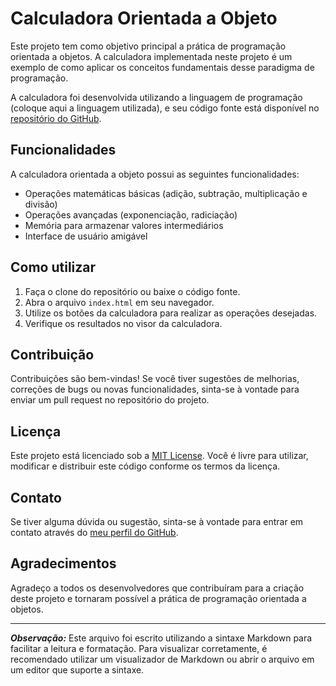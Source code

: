 # Calculadora Orientada a Objeto

Este projeto tem como objetivo principal a prática de programação orientada a objetos. A calculadora implementada neste projeto é um exemplo de como aplicar os conceitos fundamentais desse paradigma de programação.

A calculadora foi desenvolvida utilizando a linguagem de programação (coloque aqui a linguagem utilizada), e seu código fonte está disponível no [repositório do GitHub](https://leonardo-l-cunha.github.io/Calculadora-orientada-a-objeto/).

## Funcionalidades

A calculadora orientada a objeto possui as seguintes funcionalidades:

- Operações matemáticas básicas (adição, subtração, multiplicação e divisão)
- Operações avançadas (exponenciação, radiciação)
- Memória para armazenar valores intermediários
- Interface de usuário amigável

## Como utilizar

1. Faça o clone do repositório ou baixe o código fonte.
2. Abra o arquivo `index.html` em seu navegador.
3. Utilize os botões da calculadora para realizar as operações desejadas.
4. Verifique os resultados no visor da calculadora.

## Contribuição

Contribuições são bem-vindas! Se você tiver sugestões de melhorias, correções de bugs ou novas funcionalidades, sinta-se à vontade para enviar um pull request no repositório do projeto.

## Licença

Este projeto está licenciado sob a [MIT License](https://opensource.org/licenses/MIT). Você é livre para utilizar, modificar e distribuir este código conforme os termos da licença.

## Contato

Se tiver alguma dúvida ou sugestão, sinta-se à vontade para entrar em contato através do [meu perfil do GitHub](https://github.com/leonardo-l-cunha).

## Agradecimentos

Agradeço a todos os desenvolvedores que contribuíram para a criação deste projeto e tornaram possível a prática de programação orientada a objetos.

---

_**Observação:**_ Este arquivo foi escrito utilizando a sintaxe Markdown para facilitar a leitura e formatação. Para visualizar corretamente, é recomendado utilizar um visualizador de Markdown ou abrir o arquivo em um editor que suporte a sintaxe.
